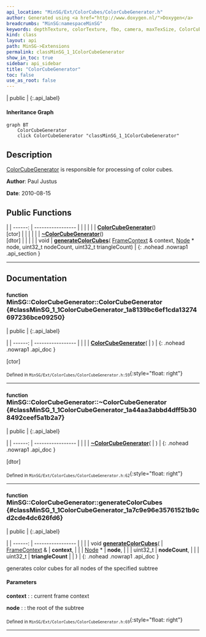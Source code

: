 ```yaml
---
api_location: "MinSG/Ext/ColorCubes/ColorCubeGenerator.h"
author: Generated using <a href="http://www.doxygen.nl/">Doxygen</a>
breadcrumbs: "MinSG:namespaceMinSG"
keywords: depthTexture, colorTexture, fbo, camera, maxTexSize, ColorCubeGenerator, ~ColorCubeGenerator, generateColorCubes, processColorCubes, processColorCube, prepareCamera
kind: class
layout: api
path: MinSG->Extensions
permalink: classMinSG_1_1ColorCubeGenerator
show_in_toc: true
sidebar: api_sidebar
title: "ColorCubeGenerator"
toc: false
use_as_root: false
---
```


| public |
{:.api_label}

#### Inheritance Graph

```mermaid
graph BT
	ColorCubeGenerator
	click ColorCubeGenerator "classMinSG_1_1ColorCubeGenerator"
```

## Description



 [ColorCubeGenerator](classMinSG_1_1ColorCubeGenerator) is responsible for processing of color cubes.



**Author**: Paul Justus



**Date**: 2010-08-15





## Public Functions

|
| ------: | ----------------- |
|  | |
|  | **[ColorCubeGenerator](#classMinSG_1_1ColorCubeGenerator_1a8139bc6ef1cda13274697236bce09250)**() <br/> [ctor] |
|  | |
|  | **[~ColorCubeGenerator](#classMinSG_1_1ColorCubeGenerator_1a44aa3abbd4dff5b308492ceef5a1b2a7)**() <br/> [dtor] |
|  | |
| void | **[generateColorCubes](#classMinSG_1_1ColorCubeGenerator_1a7c9e96e35761521b9cd2cde4dc626fd6)**( [FrameContext](classMinSG_1_1FrameContext) & context,  [Node](classMinSG_1_1Node) * node, uint32_t nodeCount, uint32_t triangleCount) |
{: .nohead .nowrap1 .api_section }


-------------------------------------------------------------------

## Documentation

### <small>function</small><br/> MinSG::ColorCubeGenerator::ColorCubeGenerator {#classMinSG_1_1ColorCubeGenerator_1a8139bc6ef1cda13274697236bce09250}

| public |
{:.api_label}

|
| ------: | ----------------- |
|  |
|  **[ColorCubeGenerator](#classMinSG_1_1ColorCubeGenerator_1a8139bc6ef1cda13274697236bce09250)**( |  ) |
{: .nohead .nowrap1 .api_doc }

[ctor]





<sub>Defined in `MinSG/Ext/ColorCubes/ColorCubeGenerator.h:59`</sub>{:style="float: right"}

-------------------------------------------------------------------

### <small>function</small><br/> MinSG::ColorCubeGenerator::~ColorCubeGenerator {#classMinSG_1_1ColorCubeGenerator_1a44aa3abbd4dff5b308492ceef5a1b2a7}

| public |
{:.api_label}

|
| ------: | ----------------- |
|  |
|  **[~ColorCubeGenerator](#classMinSG_1_1ColorCubeGenerator_1a44aa3abbd4dff5b308492ceef5a1b2a7)**( |  ) |
{: .nohead .nowrap1 .api_doc }

[dtor]





<sub>Defined in `MinSG/Ext/ColorCubes/ColorCubeGenerator.h:62`</sub>{:style="float: right"}

-------------------------------------------------------------------

### <small>function</small><br/> MinSG::ColorCubeGenerator::generateColorCubes {#classMinSG_1_1ColorCubeGenerator_1a7c9e96e35761521b9cd2cde4dc626fd6}

| public |
{:.api_label}

|
| ------: | ----------------- |
|  |
| void **[generateColorCubes](#classMinSG_1_1ColorCubeGenerator_1a7c9e96e35761521b9cd2cde4dc626fd6)**( |  [FrameContext](classMinSG_1_1FrameContext) & | **context**, |
| |  [Node](classMinSG_1_1Node) * | **node**, |
| | uint32_t | **nodeCount**, |
| | uint32_t | **triangleCount** |
|   ) |
{: .nohead .nowrap1 .api_doc }



generates color cubes for all nodes of the specified subtree
#### Parameters
**context**
:  : current frame context



**node**
:  : the root of the subtree







<sub>Defined in `MinSG/Ext/ColorCubes/ColorCubeGenerator.h:69`</sub>{:style="float: right"}

-------------------------------------------------------------------

